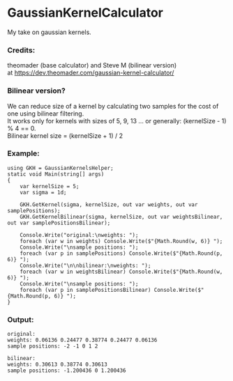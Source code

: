 # GaussianKernelCalculator

My take on gaussian kernels.  

### Credits:   
theomader (base calculator) and Steve M (bilinear version)   
at https://dev.theomader.com/gaussian-kernel-calculator/  

### Bilinear version?  
We can reduce size of a kernel by calculating two samples for the cost of one using bilinear filtering.  
It works only for kernels with sizes of 5, 9, 13 ... or generally: (kernelSize - 1) % 4 == 0.  
Bilinear kernel size = (kernelSize + 1) / 2

### Example:  
```
using GKH = GaussianKernelsHelper;
static void Main(string[] args)
{
    var kernelSize = 5;
    var sigma = 1d;

    GKH.GetKernel(sigma, kernelSize, out var weights, out var samplePositions);
    GKH.GetKernelBilinear(sigma, kernelSize, out var weightsBilinear, out var samplePositionsBilinear);

    Console.Write("original:\nweights: ");
    foreach (var w in weights) Console.Write($"{Math.Round(w, 6)} ");
    Console.Write("\nsample positions: ");
    foreach (var p in samplePositions) Console.Write($"{Math.Round(p, 6)} ");
    Console.Write("\n\nbilinear:\nweights: ");
    foreach (var w in weightsBilinear) Console.Write($"{Math.Round(w, 6)} ");
    Console.Write("\nsample positions: ");
    foreach (var p in samplePositionsBilinear) Console.Write($"{Math.Round(p, 6)} ");
}
```
### Output:  
```
original:
weights: 0.06136 0.24477 0.38774 0.24477 0.06136
sample positions: -2 -1 0 1 2

bilinear:
weights: 0.30613 0.38774 0.30613
sample positions: -1.200436 0 1.200436
```
